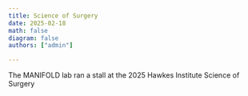 ```yaml
---
title: Science of Surgery
date: 2025-02-18
math: false
diagram: false
authors: ["admin"]

---
```


The MANIFOLD lab ran a stall at the 2025 Hawkes Institute Science of Surgery
